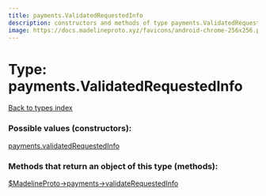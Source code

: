 ```yaml
---
title: payments.ValidatedRequestedInfo
description: constructors and methods of type payments.ValidatedRequestedInfo
image: https://docs.madelineproto.xyz/favicons/android-chrome-256x256.png
---
```

# Type: payments.ValidatedRequestedInfo  
[Back to types index](index.md)



### Possible values (constructors):

[payments.validatedRequestedInfo](../constructors/payments.validatedRequestedInfo.md)  



### Methods that return an object of this type (methods):

[$MadelineProto->payments->validateRequestedInfo](../methods/payments.validateRequestedInfo.md)  



